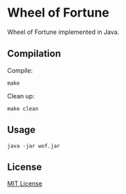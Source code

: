 # Wheel of Fortune

Wheel of Fortune implemented in Java.

## Compilation

Compile:

    make

Clean up:

    make clean

## Usage

    java -jar wof.jar

## License

[MIT License](LICENSE.txt)
